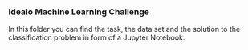 ### Idealo Machine Learning Challenge

In this folder you can find the task, the data set and the solution to the classification problem in form of a Jupyter Notebook.